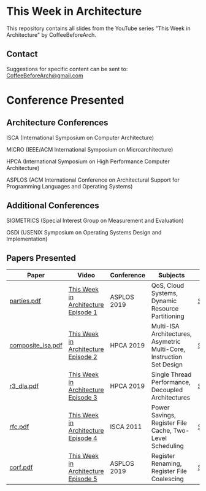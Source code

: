 # This Week in Architecture
This repository contains all slides from the YouTube series "This Week in Architecture" by CoffeeBeforeArch.

## Contact

Suggestions for specific content can be sent to: CoffeeBeforeArch@gmail.com

# Conference Presented

## Architecture Conferences
ISCA (International Symposium on Computer Architecture)

MICRO (IEEE/ACM International Symposium on Microarchitecture)

HPCA (International Symposium on High Performance Computer Architecture)

ASPLOS (ACM International Conference on Architectural Support for Programming Languages and Operating Systems)

## Additional Conferences
SIGMETRICS (Special Interest Group on Measurement and Evaluation)

OSDI (USENIX Symposium on Operating Systems Design and Implementation)

## Papers Presented
| Paper | Video | Conference | Subjects| Files |
| ----- | ----- |----------- | ------- | ----- |
| <a href=http://www.csl.cornell.edu/~delimitrou/papers/2019.asplos.parties.pdf>parties.pdf</a> | <a href=https://youtu.be/UxO_QZz08G4> This Week in Architecture Episode 1 | ASPLOS 2019 | QoS, Cloud Systems, Dynamic Resource Partitioning | <a href=https://github.com/CoffeeBeforeArch/twia/blob/master/asplos/twia_1_PARTIES_asplos2019.pdf>Slides</a> |
| <a href=http://www.cs.virginia.edu/~av6ds/papers/hpca2019.pdf>composite_isa.pdf</a> | <a href=https://youtu.be/fCCVJYCCn9w> This Week in Architecture Episode 2 | HPCA 2019 | Multi-ISA Architectures, Asymetric Multi-Core, Instruction Set Design | <a href=https://github.com/CoffeeBeforeArch/twia/blob/master/hpca/twia_2_composite-isa_hpca2019.pdf>Slides</a> |
| <a href=https://export.arxiv.org/pdf/1812.04514>r3_dla.pdf</a> | <a href=https://youtu.be/jiuWqPjXHKo> This Week in Architecture Episode 3 | HPCA 2019 | Single Thread Performance, Decoupled Architectures | <a href=https://github.com/CoffeeBeforeArch/twia/blob/master/hpca/twia_3_dla_hpca2019.pdf>Slides</a> |
| <a href=http://www.cs.virginia.edu/~skadron/Papers/gebhart_isca11.pdf>rfc.pdf</a> | <a href=https://youtu.be/oJUhFZpcSR8> This Week in Architecture Episode 4 | ISCA 2011 | Power Savings, Register File Cache, Two-Level Scheduling | <a href=https://github.com/CoffeeBeforeArch/twia/blob/master/isca/twia_4_rfc_isca2011.pdf>Slides</a> |
| <a href=http://hodjat.me/pubs/CORF_ASPLOS_19_Camera_Ready.pdf>corf.pdf</a> | <a href=https://youtu.be/oJUhFZpcSR8> This Week in Architecture Episode 5 | ASPLOS 2019 | Register Renaming, Register File Coalescing | <a href=https://github.com/CoffeeBeforeArch/twia/blob/master/asplos/twia_5_corf_asplos2019.pdf>Slides</a> |
